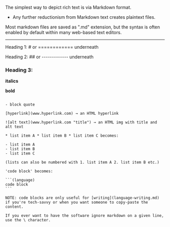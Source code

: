The simplest way to depict rich text is via Markdown format.

- Any further reductionism from Markdown text creates plaintext files.

Most markdown files are saved as ".md" extension, but the syntax is often enabled by default within many web-based text editors.

* * * * *

Heading 1: # or ============ underneath

Heading 2: ## or ------------- underneath

### Heading 3: ###

**italics**

****bold****

~~~~strikethrough~~~~

- block quote

[hyperlink](www.hyperlink.com) → an HTML hyperlink

![alt text](www.hyperlink.com "title") → an HTML img with title and alt text

* list item A * list item B * list item C becomes:

- list item A
- list item B
- list item C

(lists can also be numbered with 1. list item A 2. list item B etc.)

'code block' becomes:

```(language)
code block
```

NOTE: code blocks are only useful for [writing](language-writing.md) if you're tech-savvy or when you want someone to copy-paste the content.

If you ever want to have the software ignore markdown on a given line, use the \ character.
